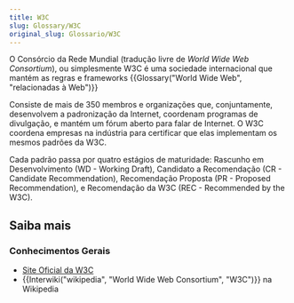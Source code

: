 ```yaml
---
title: W3C
slug: Glossary/W3C
original_slug: Glossario/W3C
---
```


O Consórcio da Rede Mundial (tradução livre de _World Wide Web Consortium_), ou simplesmente W3C é uma sociedade internacional que mantém as regras e frameworks {{Glossary("World Wide Web", "relacionadas à Web")}}

Consiste de mais de 350 membros e organizações que, conjuntamente, desenvolvem a padronização da Internet, coordenam programas de divulgação, e mantém um fórum aberto para falar de Internet. O W3C coordena empresas na indústria para certificar que elas implementam os mesmos padrões da W3C.

Cada padrão passa por quatro estágios de maturidade: Rascunho em Desenvolvimento (WD - Working Draft), Candidato a Recomendação (CR - Candidate Recommendation), Recomendação Proposta (PR - Proposed Recommendation), e Recomendação da W3C (REC - Recommended by the W3C).

## Saiba mais

### Conhecimentos Gerais

- [Site Oficial da W3C](http://www.w3.org/)
- {{Interwiki("wikipedia", "World Wide Web Consortium", "W3C")}} na Wikipedia
